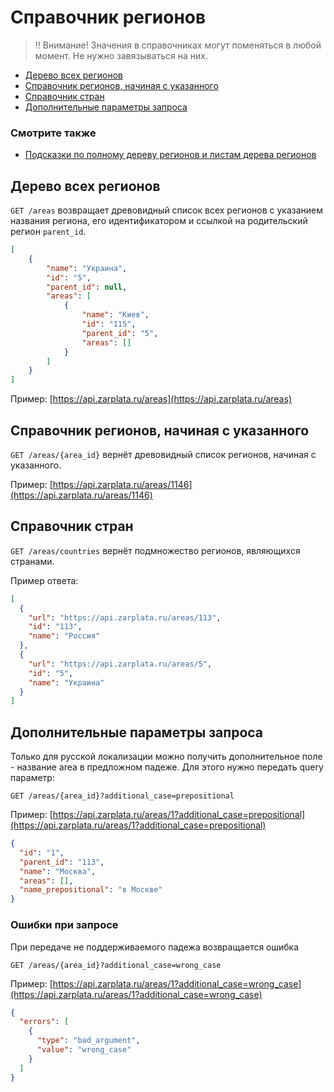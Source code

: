 # Справочник регионов

> ‼️ Внимание! Значения в справочниках могут поменяться в любой момент. Не нужно завязываться на них.

* [Дерево всех регионов](#areas)
* [Справочник регионов, начиная с указанного](#item)
* [Справочник стран](#countries)
* [Дополнительные параметры запроса](#additional_parameters)

### Смотрите также

* [Подсказки по полному дереву регионов и листам дерева регионов](suggests.md#areas)


<a name="areas"></a>
## Дерево всех регионов

`GET /areas` возвращает древовидный список всех регионов с указанием названия
региона, его идентификатором и ссылкой на родительский регион `parent_id`.

```json
[
    {
        "name": "Украина",
        "id": "5",
        "parent_id": null,
        "areas": [
            {
                "name": "Киев",
                "id": "115",
                "parent_id": "5",
                "areas": []
            }
        ]
    }
]
```

Пример: [https://api.zarplata.ru/areas](https://api.zarplata.ru/areas)


<a name="item"></a>
## Справочник регионов, начиная с указанного

`GET /areas/{area_id}` вернёт древовидный список регионов, начиная с указанного.

Пример: [https://api.zarplata.ru/areas/1146](https://api.zarplata.ru/areas/1146)


<a name="countries"></a>
## Справочник стран

`GET /areas/countries` вернёт подмножество регионов, являющихся странами.

Пример ответа:

```json
[
  {
    "url": "https://api.zarplata.ru/areas/113",
    "id": "113",
    "name": "Россия"
  },
  {
    "url": "https://api.zarplata.ru/areas/5",
    "id": "5",
    "name": "Украина"
  }
]
```

<a name="additional_parameters"></a>
## Дополнительные параметры запроса

Только для русской локализации можно получить дополнительное поле - название area в предложном падеже. Для этого нужно передать query параметр:

`GET /areas/{area_id}?additional_case=prepositional`

Пример: [https://api.zarplata.ru/areas/1?additional_case=prepositional](https://api.zarplata.ru/areas/1?additional_case=prepositional)

```json
{
  "id": "1",
  "parent_id": "113",
  "name": "Москва",
  "areas": [],
  "name_prepositional": "в Москве"
}
```

### Ошибки при запросе

При передаче не поддерживаемого падежа возвращается ошибка

`GET /areas/{area_id}?additional_case=wrong_case`

Пример: [https://api.zarplata.ru/areas/1?additional_case=wrong_case](https://api.zarplata.ru/areas/1?additional_case=wrong_case)

```json
{
  "errors": [
    {
      "type": "bad_argument",
      "value": "wrong_case"
    }
  ]
}
```
